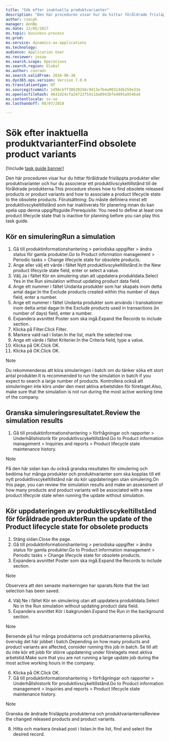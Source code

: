 ```yaml
--- 
title: "Sök efter inaktuella produktvarianter"
description: "Den här proceduren visar hur du hittar föråldrade frisläppta produkter eller produktvarianter och hur du associerar ett produktlivscykeltillstånd till de föråldrade produkterna."
author: cvocph
manager: AnnBe
ms.date: 12/05/2017
ms.topic: business-process
ms.prod: 
ms.service: dynamics-ax-applications
ms.technology: 
audience: Application User
ms.reviewer: josaw
ms.search.scope: Operations
ms.search.region: Global
ms.author: conradv
ms.search.validFrom: 2016-06-30
ms.dyn365.ops.version: Version 7.0.0
ms.translationtype: HT
ms.sourcegitcommit: 1d98cbff30620256c9d13e7b4a90314db150e33e
ms.openlocfilehash: 4641d24cfa24722f5411da8943bfe4095a9546a4
ms.contentlocale: sv-se
ms.lasthandoff: 08/07/2018

---
```

# <a name="find-obsolete-product-variants"></a><span data-ttu-id="e4274-103">Sök efter inaktuella produktvarianter</span><span class="sxs-lookup"><span data-stu-id="e4274-103">Find obsolete product variants</span></span> 

[!include [task guide banner](../../includes/task-guide-banner.md)]

<span data-ttu-id="e4274-104">Den här proceduren visar hur du hittar föråldrade frisläppta produkter eller produktvarianter och hur du associerar ett produktlivscykeltillstånd till de föråldrade produkterna.</span><span class="sxs-lookup"><span data-stu-id="e4274-104">This procedure shows how to find obsolete released products or product variants and how to associate a product lifecycle state to the obsolete products.</span></span> <span data-ttu-id="e4274-105">Förutsättning: Du måste definiera minst ett produktlivscykeltillstånd som har inaktiverats för planering innan du kan spela upp denna uppgiftsguide.</span><span class="sxs-lookup"><span data-stu-id="e4274-105">Prerequisite: You need to define at least one product lifecycle state that is inactive for planning before you can play this task guide.</span></span>


## <a name="run-a-simulation"></a><span data-ttu-id="e4274-106">Kör en simulering</span><span class="sxs-lookup"><span data-stu-id="e4274-106">Run a simulation</span></span>
1. <span data-ttu-id="e4274-107">Gå till produktinformationshantering > periodiska uppgifter > ändra status för gamla produkter.</span><span class="sxs-lookup"><span data-stu-id="e4274-107">Go to Product information management > Periodic tasks > Change lifecycle state for obsolete products.</span></span>
2. <span data-ttu-id="e4274-108">Ange eller välj ett värde i fältet Nytt produktlivscykeltillstånd.</span><span class="sxs-lookup"><span data-stu-id="e4274-108">In the New product lifecycle state field, enter or select a value.</span></span>
3. <span data-ttu-id="e4274-109">Välj Ja i fältet Kör en simulering utan att uppdatera produktdata.</span><span class="sxs-lookup"><span data-stu-id="e4274-109">Select Yes in the Run simulation without updating product data field.</span></span>
4. <span data-ttu-id="e4274-110">Ange ett nummer i fältet Undanta produkter som har skapats inom detta antal dagar.</span><span class="sxs-lookup"><span data-stu-id="e4274-110">In the Exclude products created within this number of days field, enter a number.</span></span>
5. <span data-ttu-id="e4274-111">Ange ett nummer i fältet Undanta produkter som används i transkationer inom detta antal dagar.</span><span class="sxs-lookup"><span data-stu-id="e4274-111">In the Exclude products used in transactions (in number of days) field, enter a number.</span></span>
6. <span data-ttu-id="e4274-112">Expandera avsnittet Poster som ska ingå.</span><span class="sxs-lookup"><span data-stu-id="e4274-112">Expand the Records to include section.</span></span>
7. <span data-ttu-id="e4274-113">Klicka på Filter.</span><span class="sxs-lookup"><span data-stu-id="e4274-113">Click Filter.</span></span>
8. <span data-ttu-id="e4274-114">Markera vald rad i listan.</span><span class="sxs-lookup"><span data-stu-id="e4274-114">In the list, mark the selected row.</span></span>
9. <span data-ttu-id="e4274-115">Ange ett värde i fältet Kriterier.</span><span class="sxs-lookup"><span data-stu-id="e4274-115">In the Criteria field, type a value.</span></span>
10. <span data-ttu-id="e4274-116">Klicka på OK.</span><span class="sxs-lookup"><span data-stu-id="e4274-116">Click OK.</span></span>
11. <span data-ttu-id="e4274-117">Klicka på OK.</span><span class="sxs-lookup"><span data-stu-id="e4274-117">Click OK.</span></span>

> [!NOTE]
> <span data-ttu-id="e4274-118">Du rekommenderas att köra simuleringen i batch om du tänker söka ett stort antal produkter.</span><span class="sxs-lookup"><span data-stu-id="e4274-118">It is recommended to run the simulation in batch if you expect to search a large number of products.</span></span> <span data-ttu-id="e4274-119">Kontrollera också att simuleringen inte körs under den mest aktiva arbetstiden för företaget.</span><span class="sxs-lookup"><span data-stu-id="e4274-119">Also, make sure that the simulation is not run during the most active working time of the company.</span></span>  

## <a name="review-the-simulation-results"></a><span data-ttu-id="e4274-120">Granska simuleringsresultatet.</span><span class="sxs-lookup"><span data-stu-id="e4274-120">Review the simulation results</span></span>
1. <span data-ttu-id="e4274-121">Gå till produktinformationshantering > förfrågningar och rapporter > Underhållshistorik för produktlivscykeltillstånd.</span><span class="sxs-lookup"><span data-stu-id="e4274-121">Go to Product information management > Inquiries and reports > Product lifecycle state maintenance history.</span></span>
   
> [!NOTE]
> <span data-ttu-id="e4274-122">På den här sidan kan du också granska resultaten för simulering och bedöma hur många produkter och produktvarianter som ska kopplas till ett nytt produktlivscykeltillstånd när du kör uppdateringen utan simulering.</span><span class="sxs-lookup"><span data-stu-id="e4274-122">On this page, you can review the simulation results and make an assessment of how many products and product variants will be associated with a new product lifecycle state when running the update without simulation.</span></span>  

## <a name="run-the-update-of-the-product-lifecycle-state-for-obsolete-products"></a><span data-ttu-id="e4274-123">Kör uppdateringen av produktlivscykeltillstånd för föråldrade produkter</span><span class="sxs-lookup"><span data-stu-id="e4274-123">Run the update of the Product lifecycle state for obsolete products</span></span>
1. <span data-ttu-id="e4274-124">Stäng sidan.</span><span class="sxs-lookup"><span data-stu-id="e4274-124">Close the page.</span></span>
2. <span data-ttu-id="e4274-125">Gå till produktinformationshantering > periodiska uppgifter > ändra status för gamla produkter.</span><span class="sxs-lookup"><span data-stu-id="e4274-125">Go to Product information management > Periodic tasks > Change lifecycle state for obsolete products.</span></span>
3. <span data-ttu-id="e4274-126">Expandera avsnittet Poster som ska ingå.</span><span class="sxs-lookup"><span data-stu-id="e4274-126">Expand the Records to include section.</span></span>

> [!NOTE]
> <span data-ttu-id="e4274-127">Observera att den senaste markeringen har sparats.</span><span class="sxs-lookup"><span data-stu-id="e4274-127">Note that the last selection has been saved.</span></span>  

4. <span data-ttu-id="e4274-128">Välj Ne i fältet Kör en simulering utan att uppdatera produktdata.</span><span class="sxs-lookup"><span data-stu-id="e4274-128">Select No in the Run simulation without updating product data field.</span></span>
5. <span data-ttu-id="e4274-129">Expandera avsnittet Kör i bakgrunden.</span><span class="sxs-lookup"><span data-stu-id="e4274-129">Expand the Run in the background section.</span></span>

> [!NOTE]
> <span data-ttu-id="e4274-130">Beroende på hur många produkterna och produktvarianterna påverka, överväg det här jobbet i batch.</span><span class="sxs-lookup"><span data-stu-id="e4274-130">Depending on how many products and product variants are affected, consider running this job in batch.</span></span> <span data-ttu-id="e4274-131">Se till att du inte kör ett jobb för större uppdatering under företagets mest aktiva arbetstid.</span><span class="sxs-lookup"><span data-stu-id="e4274-131">Make sure that you are not running a large update job during the most active working hours in the company.</span></span>  

6. <span data-ttu-id="e4274-132">Klicka på OK.</span><span class="sxs-lookup"><span data-stu-id="e4274-132">Click OK.</span></span>
7. <span data-ttu-id="e4274-133">Gå till produktinformationshantering > förfrågningar och rapporter > Underhållshistorik för produktlivscykeltillstånd.</span><span class="sxs-lookup"><span data-stu-id="e4274-133">Go to Product information management > Inquiries and reports > Product lifecycle state maintenance history.</span></span>

> [!NOTE]
> <span data-ttu-id="e4274-134">Granska de ändrade frisläppta produkterna och produktvarianterna</span><span class="sxs-lookup"><span data-stu-id="e4274-134">Review the changed released products and product variants.</span></span>  

8. <span data-ttu-id="e4274-135">Hitta och markera önskad post i listan.</span><span class="sxs-lookup"><span data-stu-id="e4274-135">In the list, find and select the desired record.</span></span>


